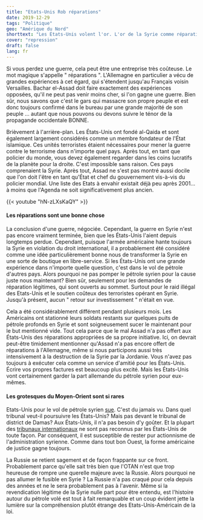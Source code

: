 ```yaml
---
title: "Etats-Unis Rob réparations"
date: 2019-12-29
tags: "Politique"
geo: "Amérique du Nord"
shorttext: "Les États-Unis volent l'or. L'or de la Syrie comme réparations pour leur guerre illégale en Syrie. Mafia, ou Ouest ? Qui est le plus grand Thor?"
cover: "repression"
draft: false
lang: fr
---
```


Si vous perdez une guerre, cela peut être une entreprise très coûteuse. Le mot magique s'appelle " réparations ". L'Allemagne en particulier a vécu de grandes expériences à cet égard, qui s'étendent jusqu'au Français voisin Versailles. Bachar el-Assad doit faire exactement des expériences opposées, qu'il ne peut pas venir moins cher, si l'on gagne une guerre. Bien sûr, nous savons que c'est le gars qui massacre son propre peuple et est donc toujours confirmé dans le bureau par une grande majorité de son peuple ... autant que nous pouvons ou devons suivre le ténor de la propagande occidentale BONNE.

Brièvement à l'arrière-plan. Les États-Unis ont fondé al-Qaida et sont également largement considérés comme un membre fondateur de l'État islamique. Ces unités terroristes étaient nécessaires pour mener la guerre contre le terrorisme dans n'importe quel pays. Après tout, en tant que policier du monde, vous devez également regarder dans les coins lucratifs de la planète pour la droite. C'est impossible sans raison. Ces pays comprenaient la Syrie. Après tout, Assad ne s'est pas montré aussi docile que l'on doit l'être en tant qu'État et chef du gouvernement vis-à-vis du policier mondial. Une liste des Etats à envahir existait déjà peu après 2001... à moins que l'Agenda ne soit significativement plus ancien.

{{< youtube "hN-zLXsKaQY" >}}

#### Les réparations sont une bonne chose

La conclusion d'une guerre, négociée. Cependant, la guerre en Syrie n'est pas encore vraiment terminée, bien que les États-Unis l'aient depuis longtemps perdue. Cependant, puisque l'armée américaine hante toujours la Syrie en violation du droit international, il a probablement été considéré comme une idée particulièrement bonne nous de transformer la Syrie en une sorte de boutique en libre-service. Si les États-Unis ont une grande expérience dans n'importe quelle question, c'est dans le vol de pétrole d'autres pays. Alors pourquoi ne pas pomper le pétrole syrien pour la cause juste nous maintenant? Bien sûr, seulement pour les demandes de réparation légitimes, qui sont ouverts au sommet. Surtout pour le raid illégal des Etats-Unis et le soutien coûteux des terroristes opérant en Syrie. Jusqu'à présent, aucun " retour sur investissement " n'était en vue.

Cela a été considérablement différent pendant plusieurs mois. Les Américains ont stationné leurs soldats restants sur quelques puits de pétrole profonds en Syrie et sont soigneusement sucer le maintenant pour le but mentionné vide. Tout cela parce que le mal Assad n'a pas offert aux États-Unis des réparations appropriées de sa propre initiative. Ici, on devrait peut-être timidement mentionner qu'Assad n'a pas encore offert de réparations à l'Allemagne, même si nous participons aussi très intensivement à la destruction de la Syrie par la Jordanie. Vous n'avez pas toujours à exécuter cela comme un service d'amitié pour les États-Unis. Écrire vos propres factures est beaucoup plus excité. Mais les États-Unis vont certainement garder la part allemande du pétrole syrien pour eux-mêmes.

#### Les grotesques du Moyen-Orient sont si rares

Etats-Unis pour le vol de pétrole syrien [sue](https://deutsch.rt.com/der-nahe-osten/96226-assad-will-usa-wegen-diebstahls-syrischem-oel-verklagen/ "Assad will USA wegen Diebstahl syrischen Öls verklagen"). C'est du jamais vu. Dans quel tribunal veut-il poursuivre les États-Unis? Mais pas devant le tribunal de district de Damas? Aux États-Unis, il n'a pas besoin d'y goûter. Et la plupart des [tribunaux internationaux](https://www.spiegel.de/politik/ausland/internationales-strafgericht-us-kongress-droht-niederlanden-mit-invasion-a-200430.html "US-Kongress droht Niederlanden mit Invasion") ne sont pas reconnus par les États-Unis de toute façon. Par conséquent, il est susceptible de rester pur actionnisme de l'administration syrienne. Comme dans tout bon Ouest, la forme américaine de justice gagne toujours.

La Russie se retient sagement et de façon frappante sur ce front. Probablement parce qu'elle sait très bien que l'OTAN n'est que trop heureuse de rompre une querelle majeure avec la Russie. Alors pourquoi ne pas allumer le fusible en Syrie ? La Russie n'a pas craqué pour cela depuis des années et ne le sera probablement pas à l'avenir. Même si la revendication légitime de la Syrie nulle part pour être entendu, est l'histoire autour du pétrole volé est tout à fait remarquable et un coup évident jette la lumière sur la compréhension plutôt étrange des Etats-Unis-Américain de la loi.

